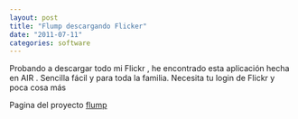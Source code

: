 ```yaml
---
layout: post
title: "Flump descargando Flicker"
date: "2011-07-11"
categories: software
---
```


Probando a descargar todo mi Flickr , he encontrado esta aplicación hecha en AIR . Sencilla fácil y para toda la familia. Necesita tu login de Flickr y poca cosa más

Pagina del proyecto [flump](https://code.google.com/p/onairbustour/ "Flump")
